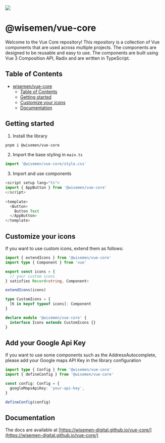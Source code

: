 <a href="https://www.npmjs.com/package/@wisemen/vue-core" alt="Npm version">
<img src="https://img.shields.io/npm/v/%40wisemen%2Fvue-core" /></a>

# @wisemen/vue-core

Welcome to the Vue Core repository! This repository is a collection of Vue components that are used across multiple projects. The components are designed to be reusable and easy to use. The components are built using Vue 3 Composition API, Radix and are written in TypeScript.

## Table of Contents

- [wisemen/vue-core](#@wisemen/vue-core)
  - [Table of Contents](#table-of-contents)
  - [Getting started](#getting-started)
  - [Customize your icons](#customize-your-icons)
  - [Documentation](#documentation)


## Getting started

1. Install the library
```bash
pnpm i @wisemen/vue-core
```

2. Import the base styling in `main.ts`
```ts
import '@wisemen/vue-core/style.css'
```

3. Import and use components
```ts
<script setup lang="ts">
import { AppButton } from '@wisemen/vue-core'
</script>
  
<template>
  <Button>
    Button Text      
  </AppButton>
</template>
```

## Customize your icons

If you want to use custom icons, extend them as follows:

```ts
import { extendIcons } from '@wisemen/vue-core'
import type { Component } from 'vue'

export const icons = {
  // your custom icons
} satisfies Record<string, Component>

extendIcons(icons)

type CustomIcons = {
  [K in keyof typeof icons]: Component
}

declare module '@wisemen/vue-core' {
  interface Icons extends CustomIcons {}
}

```
## Add your Google Api Key

If you want to use some components such as the AddressAutocomplete, please add your Google maps API Key in the library configuration 

```ts
import type { Config } from '@wisemen/vue-core'
import { defineConfig } from '@wisemen/vue-core'

const config: Config = {
  googleMapsApiKey: 'your-api-key',
}

defineConfig(config)
```

## Documentation

The docs are available at [https://wisemen-digital.github.io/vue-core/](https://wisemen-digital.github.io/vue-core/)